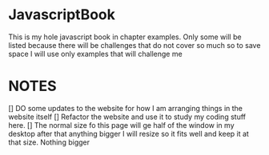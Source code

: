 # JavascriptBook
This is my hole javascript book in chapter examples. Only some will be listed because there will be challenges that do not cover so much so to save space I will use only examples that will challenge me 

# NOTES
[] DO some updates to the website for how I am arranging things in the website itself
[] Refactor the website and use it to study my coding stuff here.
[] The normal size fo this page will ge half of the window in my desktop after that anything bigger I will resize so it fits well and keep it at that size. Nothing bigger 